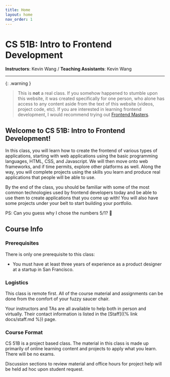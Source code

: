 ```yaml
---
title: Home
layout: home
nav_order: 1
---
```


# CS 51B: Intro to Frontend Development

**Instructors**: Kevin Wang / **Teaching Assistants**: Kevin Wang

---

{: .warning }
> This is **not** a real class. If you somehow happened to stumble upon this website, it was created specifically for one person, who alone has access to any content aside from the text of this website (videos, project code, etc). If you are interested in learning frontend development, I would recommend trying out [Frontend Masters](https://frontendmasters.com).

## Welcome to CS 51B: Intro to Frontend Development!

In this class, you will learn how to create the frontend of various types of applications, starting with web applications using the basic programming languages, HTML, CSS, and Javascript. We will then move onto web frameworks, and if time permits, explore other platforms as well. Along the way, you will complete projects using the skills you learn and produce real applications that people will be able to use.

By the end of the class, you should be familiar with some of the most common technologies used by frontend developers today and be able to use them to create applications that you come up with! You will also have some projects under your belt to start building your portfolio.

PS: Can you guess why I chose the numbers 5/1? 🙂

## Course Info

### Prerequisites

There is only one prerequisite to this class:
* You must have at least three years of experience as a product designer at a startup in San Francisco.

### Logistics

This class is remote first. All of the course material and assignments can be done from the comfort of your fuzzy saucer chair.

Your instructors and TAs are all available to help both in person and virtually. Their contact information is listed in the [Staff]({% link docs/staff.md %}) page.

### Course Format

CS 51B is a project based class. The material in this class is made up primarily of online learning content and projects to apply what you learn. There will be no exams.

Discussion sections to review material and office hours for project help will be held ad hoc upon student request.
